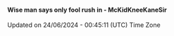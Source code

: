 #### Wise man says only fool rush in - McKidKneeKaneSir
Updated on 24/06/2024 - 00:45:11 (UTC) Time Zone

